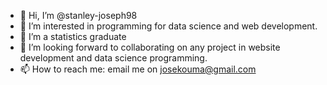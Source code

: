 - 👋 Hi, I’m @stanley-joseph98
- 👀 I’m interested in programming for data science and web development.
- 🌱 I’m a statistics graduate
- 💞️ I’m looking forward to collaborating on any project in website development and data science programming.
- 📫 How to reach me: email me on josekouma@gmail.com

<!---
stanley-joseph98/stanley-joseph98 is a ✨ special ✨ repository because its `README.md` (this file) appears on your GitHub profile.
You can click the Preview link to take a look at your changes.
--->
